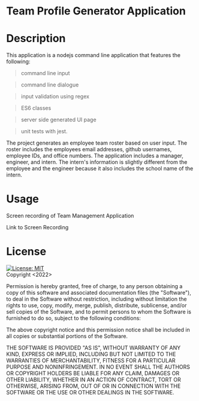 # Team Profile Generator Application

# Description 

This application is a nodejs command line application that features the following:

> command line input

> command line dialogue

> input validation using regex

> ES6 classes

> server side generated UI page

> unit tests with jest.

The project generates an employee team roster based on user input. The roster includes the employees email addresses, github usernames, employee IDs, and office numbers. The application includes a manager, engineer, and intern. The intern's information is slightly different from the employee and the engineer because it also includes the school name of the intern.

# Usage 

Screen recording of Team Management Application

Link to Screen Recording

# License
[![License: MIT](https://img.shields.io/badge/License-MIT-yellow.svg)](https://opensource.org/licenses/MIT)
<br>
Copyright <2022> <Anquavious Grant>

Permission is hereby granted, free of charge, to any person obtaining a copy of this software and associated documentation files (the "Software"), to deal in the Software without restriction, including without limitation the rights to use, copy, modify, merge, publish, distribute, sublicense, and/or sell copies of the Software, and to permit persons to whom the Software is furnished to do so, subject to the following conditions:

The above copyright notice and this permission notice shall be included in all copies or substantial portions of the Software.

THE SOFTWARE IS PROVIDED "AS IS", WITHOUT WARRANTY OF ANY KIND, EXPRESS OR IMPLIED, INCLUDING BUT NOT LIMITED TO THE WARRANTIES OF MERCHANTABILITY, FITNESS FOR A PARTICULAR PURPOSE AND NONINFRINGEMENT. IN NO EVENT SHALL THE AUTHORS OR COPYRIGHT HOLDERS BE LIABLE FOR ANY CLAIM, DAMAGES OR OTHER LIABILITY, WHETHER IN AN ACTION OF CONTRACT, TORT OR OTHERWISE, ARISING FROM, OUT OF OR IN CONNECTION WITH THE SOFTWARE OR THE USE OR OTHER DEALINGS IN THE SOFTWARE.
